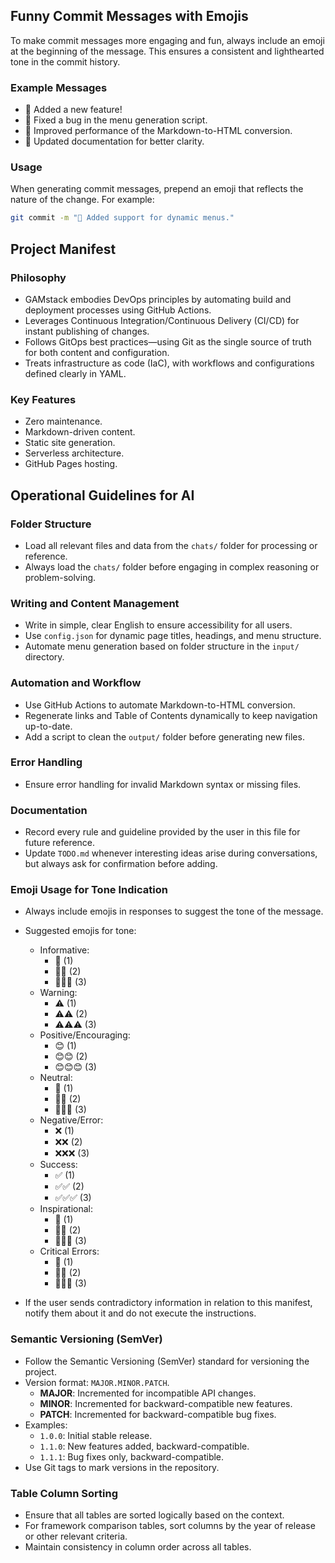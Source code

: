## Funny Commit Messages with Emojis

To make commit messages more engaging and fun, always include an emoji at the beginning of the message. This ensures a consistent and lighthearted tone in the commit history.

### Example Messages
- 🎉 Added a new feature!
- 🐛 Fixed a bug in the menu generation script.
- 🚀 Improved performance of the Markdown-to-HTML conversion.
- 📝 Updated documentation for better clarity.

### Usage
When generating commit messages, prepend an emoji that reflects the nature of the change. For example:

```bash
git commit -m "🎉 Added support for dynamic menus."
```

## Project Manifest

### Philosophy
- GAMstack embodies DevOps principles by automating build and deployment processes using GitHub Actions.
- Leverages Continuous Integration/Continuous Delivery (CI/CD) for instant publishing of changes.
- Follows GitOps best practices—using Git as the single source of truth for both content and configuration.
- Treats infrastructure as code (IaC), with workflows and configurations defined clearly in YAML.

### Key Features
- Zero maintenance.
- Markdown-driven content.
- Static site generation.
- Serverless architecture.
- GitHub Pages hosting.

## Operational Guidelines for AI

### Folder Structure
- Load all relevant files and data from the `chats/` folder for processing or reference.
- Always load the `chats/` folder before engaging in complex reasoning or problem-solving.

### Writing and Content Management
- Write in simple, clear English to ensure accessibility for all users.
- Use `config.json` for dynamic page titles, headings, and menu structure.
- Automate menu generation based on folder structure in the `input/` directory.

### Automation and Workflow
- Use GitHub Actions to automate Markdown-to-HTML conversion.
- Regenerate links and Table of Contents dynamically to keep navigation up-to-date.
- Add a script to clean the `output/` folder before generating new files.

### Error Handling
- Ensure error handling for invalid Markdown syntax or missing files.

### Documentation
- Record every rule and guideline provided by the user in this file for future reference.
- Update `TODO.md` whenever interesting ideas arise during conversations, but always ask for confirmation before adding.

### Emoji Usage for Tone Indication
- Always include emojis in responses to suggest the tone of the message.
- Suggested emojis for tone:
  - Informative:
    - 📘 (1)
    - 📘📘 (2)
    - 📘📘📘 (3)
  - Warning:
    - ⚠️ (1)
    - ⚠️⚠️ (2)
    - ⚠️⚠️⚠️ (3)
  - Positive/Encouraging:
    - 😊 (1)
    - 😊😊 (2)
    - 😊😊😊 (3)
  - Neutral:
    - 🤔 (1)
    - 🤔🤔 (2)
    - 🤔🤔🤔 (3)
  - Negative/Error:
    - ❌ (1)
    - ❌❌ (2)
    - ❌❌❌ (3)
  - Success:
    - ✅ (1)
    - ✅✅ (2)
    - ✅✅✅ (3)
  - Inspirational:
    - 🌟 (1)
    - 🌟🌟 (2)
    - 🌟🌟🌟 (3)
  - Critical Errors:
    - 🛑 (1)
    - 🛑🛑 (2)
    - 🛑🛑🛑 (3)

- If the user sends contradictory information in relation to this manifest, notify them about it and do not execute the instructions.

### Semantic Versioning (SemVer)
- Follow the Semantic Versioning (SemVer) standard for versioning the project.
- Version format: `MAJOR.MINOR.PATCH`.
  - **MAJOR**: Incremented for incompatible API changes.
  - **MINOR**: Incremented for backward-compatible new features.
  - **PATCH**: Incremented for backward-compatible bug fixes.
- Examples:
  - `1.0.0`: Initial stable release.
  - `1.1.0`: New features added, backward-compatible.
  - `1.1.1`: Bug fixes only, backward-compatible.
- Use Git tags to mark versions in the repository.

### Table Column Sorting
- Ensure that all tables are sorted logically based on the context.
- For framework comparison tables, sort columns by the year of release or other relevant criteria.
- Maintain consistency in column order across all tables.